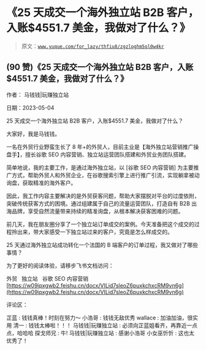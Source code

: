 # 《25 天成交一个海外独立站 B2B 客户，入账$4551.7 美金，我做对了什么？》

> 原文：[`www.yuque.com/for_lazy/thfiu8/zgzlpghm5ol0w4kr`](https://www.yuque.com/for_lazy/thfiu8/zgzlpghm5ol0w4kr)



## (90 赞)《25 天成交一个海外独立站 B2B 客户，入账$4551.7 美金，我做对了什么？》 

作者： 马钱钱|玩赚独立站 

日期：2023-05-04 

25 天成交一个海外独立站 B2B 客户，入账$4551.7 美金，我做对了什么？ 

大家好，我是马钱钱。 

一名在外贸行业野蛮生长了 8 年+的外贸人，目前主业是【海外独立站营销推广操盘手】，擅长谷歌 SEO 内容营销、独立站运营团队搭建和外贸业务团队搭建。 

简单地说，我的主要工作，是通过海外独立站，以 [谷歌 SEO 内容营销] 为主要推广方式，帮助外贸人和外贸企业，在谷歌搜索引擎上进行推广引流，实现躺拿被动询盘，获取精准的海外客户。 

因此，我工作内容主要解决的是外贸获客问题，帮助大家摆脱对平台的过度依附，突破传统获客方式的困境。通过组建属于自己的流量运营团队，打造自有 B2B 出海品牌，享受自然流量带来持续的精准询盘，从根本解决获客困难的问题。 

前几天，我在朋友圈分享了一个独立站订单成交的案例。今天准备把这个成交的过程拎出来，带大家感受一下独立站过来的客户，究竟是怎么样成交的。 

25 天通过海外独立站成功转化一个法国的 B 端客户的订单过程，我又做对了哪些事情？ 

为了更好的阅读体验，请移步飞书文档访问： 

外贸   独立站   谷歌 SEO 内容营销 [https://w09ipxgwb2.feishu.cn/docx/VILid7sleoZ6puxkchxcRM9vn6g](https://w09ipxgwb2.feishu.cn/docx/VILid7sleoZ6puxkchxcRM9vn6g) 

评论区： 

芷蓝 : 钱钱真棒！时刻在努力～ 小浩哥 : 钱钱无敌优秀 wallace : 加油加油，很实用 清一 : 钱钱太棒啦！！！ 马钱钱|玩赚独立站 : 必须向芷蓝姐看齐，再靠近一点点，哈哈哈 探戈师兄 : 牛! 马钱钱|玩赚独立站 : 感谢小浩哥 小女巫忻忻 : 这也太优秀了！